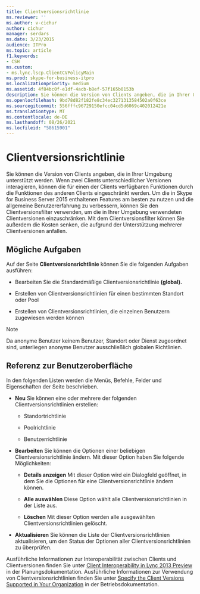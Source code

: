 ```yaml
---
title: Clientversionsrichtlinie
ms.reviewer: ''
ms.author: v-cichur
author: cichur
manager: serdars
ms.date: 3/23/2015
audience: ITPro
ms.topic: article
f1.keywords:
- CSH
ms.custom:
- ms.lync.lscp.ClientCVPolicyMain
ms.prod: skype-for-business-itpro
ms.localizationpriority: medium
ms.assetid: 4f84bc0f-e1df-4acb-b8ef-57f165b0153b
description: Sie können die Version von Clients angeben, die in Ihrer Umgebung unterstützt werden. Wenn zwei Clients unterschiedlicher Versionen interagieren, können die für einen der Clients verfügbaren Funktionen durch die Funktionen des anderen Clients eingeschränkt werden. Um die in Skype for Business Server 2015 enthaltenen Features am besten zu nutzen und die allgemeine Benutzererfahrung zu verbessern, können Sie den Clientversionsfilter verwenden, um die in Ihrer Umgebung verwendeten Clientversionen einzuschränken. Mit dem Clientversionsfilter können Sie außerdem die Kosten senken, die aufgrund der Unterstützung mehrerer Clientversionen anfallen.
ms.openlocfilehash: 9bd78d82f182fe8c34ec3271313584502a0f63ce
ms.sourcegitcommit: 556fffc96729150efcc04cd5d6069c402012421e
ms.translationtype: MT
ms.contentlocale: de-DE
ms.lasthandoff: 08/26/2021
ms.locfileid: "58615901"
---
```

# <a name="client-version-policy"></a>Clientversionsrichtlinie

Sie können die Version von Clients angeben, die in Ihrer Umgebung unterstützt werden. Wenn zwei Clients unterschiedlicher Versionen interagieren, können die für einen der Clients verfügbaren Funktionen durch die Funktionen des anderen Clients eingeschränkt werden. Um die in Skype for Business Server 2015 enthaltenen Features am besten zu nutzen und die allgemeine Benutzererfahrung zu verbessern, können Sie den Clientversionsfilter verwenden, um die in Ihrer Umgebung verwendeten Clientversionen einzuschränken. Mit dem Clientversionsfilter können Sie außerdem die Kosten senken, die aufgrund der Unterstützung mehrerer Clientversionen anfallen.

## <a name="tasks-you-can-perform"></a>Mögliche Aufgaben

Auf der Seite **Clientversionsrichtlinie** können Sie die folgenden Aufgaben ausführen:

- Bearbeiten Sie die Standardmäßige Clientversionsrichtlinie **(global).**

- Erstellen von Clientversionsrichtlinien für einen bestimmten Standort oder Pool

- Erstellen von Clientversionsrichtlinien, die einzelnen Benutzern zugewiesen werden können

> [!NOTE]
> Da anonyme Benutzer keinem Benutzer, Standort oder Dienst zugeordnet sind, unterliegen anonyme Benutzer ausschließlich globalen Richtlinien.

## <a name="ui-reference"></a>Referenz zur Benutzeroberfläche

In den folgenden Listen werden die Menüs, Befehle, Felder und Eigenschaften der Seite beschrieben.

- **Neu** Sie können eine oder mehrere der folgenden Clientversionsrichtlinien erstellen:

  - Standortrichtlinie

  - Poolrichtlinie

  - Benutzerrichtlinie

- **Bearbeiten** Sie können die Optionen einer beliebigen Clientversionsrichtlinie ändern. Mit dieser Option haben Sie folgende Möglichkeiten:

  - **Details anzeigen** Mit dieser Option wird ein Dialogfeld geöffnet, in dem Sie die Optionen für eine Clientversionsrichtlinie ändern können.

  - **Alle auswählen** Diese Option wählt alle Clientversionsrichtlinien in der Liste aus.

  - **Löschen** Mit dieser Option werden alle ausgewählten Clientversionsrichtlinien gelöscht.

- **Aktualisieren** Sie können die Liste der Clientversionsrichtlinien aktualisieren, um den Status der Optionen aller Clientversionsrichtlinien zu überprüfen.

Ausführliche Informationen zur Interoperabilität zwischen Clients und Clientversionen finden Sie unter [Client Interoperability in Lync 2013 Preview](/previous-versions/office/lync-server-2013/lync-server-2013-client-interoperability-in-lync-2013) in der Planungsdokumentation. Ausführliche Informationen zur Verwendung von Clientversionsrichtlinien finden Sie unter [Specify the Client Versions Supported in Your Organization](/previous-versions/office/lync-server-2013/lync-server-2013-specifying-the-client-applications-that-can-be-used-to-log-on-to-lync-server-2013) in der Betriebsdokumentation.